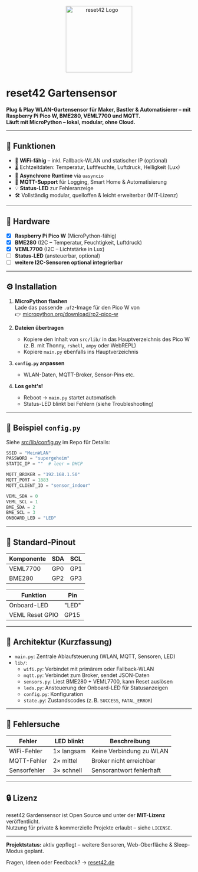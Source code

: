 
<p align="center">
  <img src="https://reset42.de/reset42.svg" alt="reset42 Logo" width="180"/>
</p>

# reset42 Gartensensor

**Plug & Play WLAN-Gartensensor für Maker, Bastler & Automatisierer – mit Raspberry Pi Pico W, BME280, VEML7700 und MQTT.**  
**Läuft mit MicroPython – lokal, modular, ohne Cloud.**

---

## 🌱 Funktionen

- 📶 **WiFi-fähig** – inkl. Fallback-WLAN und statischer IP (optional)
- 🌡️ Echtzeitdaten: Temperatur, Luftfeuchte, Luftdruck, Helligkeit (Lux)
- 🔄 **Asynchrone Runtime** via `uasyncio`
- 📡 **MQTT-Support** für Logging, Smart Home & Automatisierung
- 💡 **Status-LED** zur Fehleranzeige
- 🛠️ Vollständig modular, quelloffen & leicht erweiterbar (MIT-Lizenz)

---

## 🔧 Hardware

- [x] **Raspberry Pi Pico W** (MicroPython-fähig)
- [x] **BME280** (I2C – Temperatur, Feuchtigkeit, Luftdruck)
- [x] **VEML7700** (I2C – Lichtstärke in Lux)
- [ ] **Status-LED** (ansteuerbar, optional)
- [ ] **weitere I2C-Sensoren optional integrierbar**

---

## ⚙️ Installation

1. **MicroPython flashen**  
   Lade das passende `.uf2`-Image für den Pico W von  
   👉 [micropython.org/download/rp2-pico-w](https://micropython.org/download/rp2-pico-w)

2. **Dateien übertragen**  
   - Kopiere den Inhalt von `src/lib/` in das Hauptverzeichnis des Pico W  
     (z. B. mit Thonny, `rshell`, `ampy` oder WebREPL)
   - Kopiere `main.py` ebenfalls ins Hauptverzeichnis

3. **`config.py` anpassen**  
   - WLAN-Daten, MQTT-Broker, Sensor-Pins etc.

4. **Los geht's!**  
   - Reboot → `main.py` startet automatisch  
   - Status-LED blinkt bei Fehlern (siehe Troubleshooting)

---

## 🧾 Beispiel `config.py`

Siehe [src/lib/config.py](src/lib/config.py) im Repo für Details:

```python
SSID = "MeinWLAN"
PASSWORD = "supergeheim"
STATIC_IP = ""  # leer = DHCP

MQTT_BROKER = "192.168.1.50"
MQTT_PORT = 1883
MQTT_CLIENT_ID = "sensor_indoor"

VEML_SDA = 0
VEML_SCL = 1
BME_SDA = 2
BME_SCL = 3
ONBOARD_LED = "LED"
```

---

## 📌 Standard-Pinout

| Komponente   | SDA | SCL |
|--------------|-----|-----|
| VEML7700     | GP0 | GP1 |
| BME280       | GP2 | GP3 |

| Funktion         | Pin        |
|------------------|------------|
| Onboard-LED      | "LED"      |
| VEML Reset GPIO  | GP15       |

---

## 🧠 Architektur (Kurzfassung)

- `main.py`: Zentrale Ablaufsteuerung (WLAN, MQTT, Sensoren, LED)
- `lib/`:
  - `wifi.py`: Verbindet mit primärem oder Fallback-WLAN
  - `mqtt.py`: Verbindet zum Broker, sendet JSON-Daten
  - `sensors.py`: Liest BME280 + VEML7700, kann Reset auslösen
  - `leds.py`: Ansteuerung der Onboard-LED für Statusanzeigen
  - `config.py`: Konfiguration
  - `state.py`: Zustandscodes (z. B. `SUCCESS`, `FATAL_ERROR`)

---

## 🚨 Fehlersuche

| Fehler | LED blinkt | Beschreibung |
|--------|------------|--------------|
| WiFi-Fehler | 1× langsam | Keine Verbindung zu WLAN |
| MQTT-Fehler | 2× mittel | Broker nicht erreichbar |
| Sensorfehler | 3× schnell | Sensorantwort fehlerhaft |

---

## 🔒 Lizenz

reset42 Gardensensor ist Open Source und unter der **MIT-Lizenz** veröffentlicht.  
Nutzung für private & kommerzielle Projekte erlaubt – siehe `LICENSE`.

---

**Projektstatus:** aktiv gepflegt – weitere Sensoren, Web-Oberfläche & Sleep-Modus geplant.

Fragen, Ideen oder Feedback? → [reset42.de](https://reset42.de)
